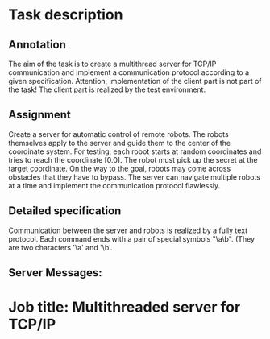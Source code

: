 # Task description

## Annotation

The aim of the task is to create a multithread server for TCP/IP communication and implement a communication protocol according to a given specification. Attention, implementation of the client part is not part of the task! The client part is realized by the test environment.

## Assignment

Create a server for automatic control of remote robots. The robots themselves apply to the server and guide them to the center of the coordinate system. For testing, each robot starts at random coordinates and tries to reach the coordinate [0.0]. The robot must pick up the secret at the target coordinate. On the way to the goal, robots may come across obstacles that they have to bypass. The server can navigate multiple robots at a time and implement the communication protocol flawlessly.

## Detailed specification

Communication between the server and robots is realized by a fully text protocol. Each command ends with a pair of special symbols "\a\b". (They are two characters '\a' and '\b'.

## Server Messages:

# Job title: Multithreaded server for TCP/IP
